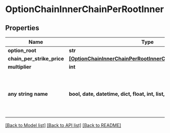 # OptionChainInnerChainPerRootInner


## Properties
Name | Type | Description | Notes
------------ | ------------- | ------------- | -------------
**option_root** | **str** |  | [optional] 
**chain_per_strike_price** | [**[OptionChainInnerChainPerRootInnerChainPerStrikePriceInner]**](OptionChainInnerChainPerRootInnerChainPerStrikePriceInner.md) |  | [optional] 
**multiplier** | **int** |  | [optional] 
**any string name** | **bool, date, datetime, dict, float, int, list, str, none_type** | any string name can be used but the value must be the correct type | [optional]

[[Back to Model list]](../README.md#documentation-for-models) [[Back to API list]](../README.md#documentation-for-api-endpoints) [[Back to README]](../README.md)


